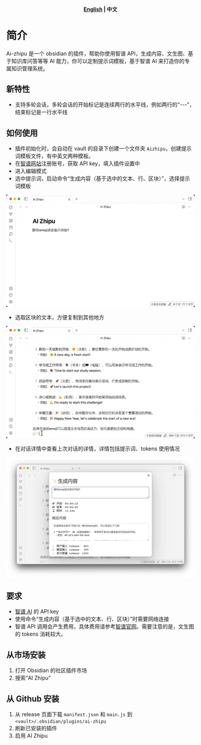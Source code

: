 <h4 align="center">
	<p>
		<a href="README_en.md">English</a> |
			<b>中文</b>
	<p>
</h4>

# 简介

Ai-zhipu 是一个 obsidian 的插件，帮助你使用智谱 API，生成内容、文生图、基于知识库问答等等 AI 能力，你可以定制提示词模板，基于智谱 AI 来打造你的专属知识管理系统。

## 新特性

- 支持多轮会话，多轮会话的开始标记是连续两行的水平线，例如两行的“---”，结束标记是一行水平线

## 如何使用

- 插件初始化时，会自动在 vault 的目录下创建一个文件夹 `Aizhipu`，创建提示词模板文件，有中英文两种模板。
- 在[智谱网站](https://open.bigmodel.cn)注册账号，获取 API key，填入插件设置中
- 进入编辑模式
- 选中提示词，启动命令“生成内容（基于选中的文本、行、区块）”，选择提示词模板

![image](docs/images/zh/生成内容.gif)

- 选取区块的文本，方便复制到其他地方

![image](docs/images/zh/选取区块.gif)

- 在对话详情中查看上次对话的详情，详情包括提示词、tokens 使用情况

![image](docs/images/zh/显示对话详情.png)

## 要求

- [智谱 AI](https://open.bigmodel.cn) 的 API key
- 使用命令“生成内容（基于选中的文本、行、区块）”时需要网络连接
- 智谱 API 调用会产生费用，具体费用请参考[智谱官网](https://open.bigmodel.cn)。需要注意的是，文生图的 tokens 消耗较大。

## 从市场安装

1. 打开 Obsidian 的社区插件市场
2. 搜索“AI Zhipu”

## 从 Github 安装

1. 从 release 页面下载 `manifest.json` 和 `main.js` 到 `<vault>/.obsidian/plugins/ai-zhipu`
2. 刷新已安装的插件
3. 启用 AI Zhipu
